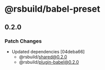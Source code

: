 # @rsbuild/babel-preset

## 0.2.0

### Patch Changes

- Updated dependencies [04deba66]
  - @rsbuild/shared@0.2.0
  - @rsbuild/plugin-babel@0.2.0
